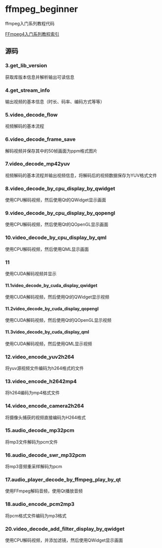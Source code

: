 # ffmpeg_beginner

ffmpeg入门系列教程代码

<a href="https://feater.top/series/ffmpeg/78/">FFmpeg4入门系列教程索引</a>

## 源码

### 3.get_lib_version

获取库版本信息并解析输出可读信息

### 4.get_stream_info

输出视频的基本信息（时长、码率、编码方式等等）

### 5.video_decode_flow

视频解码的基本流程

### 6.video_decode_frame_save

解码视频并保存其中的50帧画面为ppm格式图片

### 7.video_decode_mp42yuv

视频解码的基本流程并输出视频信息，将解码后的视频数据保存为YUV格式文件

### 8.video_decode_by_cpu_display_by_qwidget 

使用CPU解码视频，然后使用Qt的QWidget显示画面

### 9.video_decode_by_cpu_display_by_qopengl

使用CPU解码视频，然后使用Qt的QOpenGL显示画面

### 10.video_decode_by_cpu_display_by_qml

使用CPU解码视频，然后使用QML显示画面

### 11

使用CUDA解码视频并显示

#### 11.1video_decode_by_cuda_display_qwidget

使用CUDA解码视频，然后使用Qt的QWidget显示视频

#### 11.2video_decode_by_cuda_display_qopengl

使用CUDA解码视频，然后使用Qt的QOpenGL显示视频

#### 11.3video_decode_by_cuda_display_qml

使用CUDA解码视频，然后使用QML显示视频

### 12.video_encode_yuv2h264

将yuv源视频文件编码为h264格式的文件

### 13.video_encode_h2642mp4

将h264编码为mp4格式文件

### 14.video_encode_camera2h264

将摄像头捕获的视频直接编码为H264格式

### 15.audio_decode_mp32pcm

将mp3文件解码为pcm文件

### 16.audio_decode_swr_mp32pcm

将mp3音频重采样解码为pcm

### 17.audio_player_decode_by_ffmpeg_play_by_qt

使用FFmpeg解码音频，使用Qt播放音频

### 18.audio_encode_pcm2mp3

将pcm格式文件编码为mp3格式

### 20.video_decode_add_filter_display_by_qwidget

使用CPU解码视频，并添加滤镜，然后使用QWidget显示画面